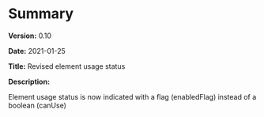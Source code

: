 # Summary

**Version:** 0.10

**Date:** 2021-01-25

**Title:** Revised element usage status

**Description:**

Element usage status is now indicated with a flag (enabledFlag)
instead of a boolean (canUse) 
